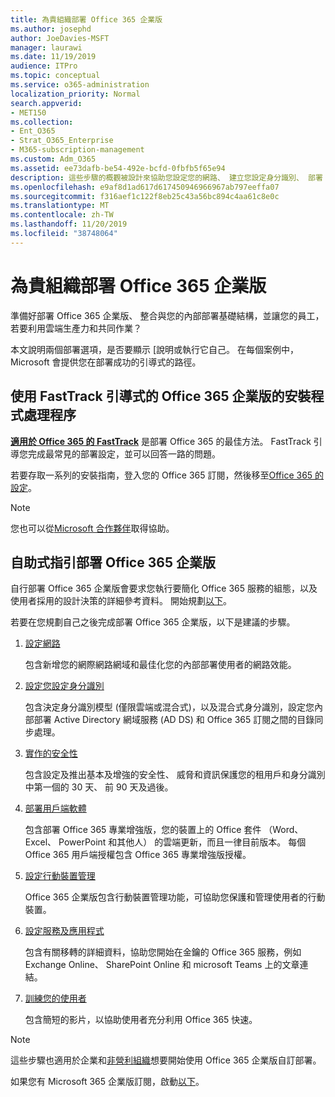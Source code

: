 ```yaml
---
title: 為貴組織部署 Office 365 企業版
ms.author: josephd
author: JoeDavies-MSFT
manager: laurawi
ms.date: 11/19/2019
audience: ITPro
ms.topic: conceptual
ms.service: o365-administration
localization_priority: Normal
search.appverid:
- MET150
ms.collection:
- Ent_O365
- Strat_O365_Enterprise
- M365-subscription-management
ms.custom: Adm_O365
ms.assetid: ee73dafb-be54-492e-bcfd-0fbfb5f65e94
description: 這些步驟的概觀被設計來協助您設定您的網路、 建立您設定身分識別、 部署 Office 365 專業增強版、 移轉您的資料，並協助您組織中開始使用 Office 365 的人員。
ms.openlocfilehash: e9af8d1ad617d617450946966967ab797eeffa07
ms.sourcegitcommit: f316aef1c122f8eb25c43a56bc894c4aa61c8e0c
ms.translationtype: MT
ms.contentlocale: zh-TW
ms.lasthandoff: 11/20/2019
ms.locfileid: "38748064"
---
```

# <a name="deploy-office-365-enterprise-for-your-organization"></a>為貴組織部署 Office 365 企業版

準備好部署 Office 365 企業版、 整合與您的內部部署基礎結構，並讓您的員工，若要利用雲端生產力和共同作業？

本文說明兩個部署選項，是否要顯示 [說明或執行它自己。 在每個案例中，Microsoft 會提供您在部署成功的引導式的路徑。

## <a name="guided-office-365-enterprise-setup-process-with-fasttrack"></a>使用 FastTrack 引導式的 Office 365 企業版的安裝程式處理程序

**[適用於 Office 365 的 FastTrack](https://docs.microsoft.com/fasttrack/O365-fasttrack-benefit-for-office-365)** 是部署 Office 365 的最佳方法。 FastTrack 引導您完成最常見的部署設定，並可以回答一路的問題。 

若要存取一系列的安裝指南，登入您的 Office 365 訂閱，然後移至[Office 365 的設定](https://aka.ms/o365fasttrack)。

>[!Note]
>您也可以從[Microsoft 合作夥伴](https://www.microsoft.com/solution-providers/home)取得協助。
>

## <a name="do-it-yourself-guided-deployment-of-office-365-enterprise"></a>自助式指引部署 Office 365 企業版

自行部署 Office 365 企業版會要求您執行要簡化 Office 365 服務的組態，以及使用者採用的設計決策的詳細參考資料。 開始規劃[以下](get-your-organization-ready-for-office-365.md)。

若要在您規劃自己之後完成部署 Office 365 企業版，以下是建議的步驟。

1. [設定網路](set-up-network-for-office-365.md)

   包含新增您的網際網路網域和最佳化您的內部部署使用者的網路效能。
 
2. [設定您設定身分識別](protect-your-global-administrator-accounts.md)

   包含決定身分識別模型 (僅限雲端或混合式)，以及混合式身分識別，設定您內部部署 Active Directory 網域服務 (AD DS) 和 Office 365 訂閱之間的目錄同步處理。

3. [實作的安全性](https://docs.microsoft.com/office365/securitycompliance/security-roadmap)

   包含設定及推出基本及增強的安全性、 威脅和資訊保護您的租用戶和身分識別中第一個的 30 天、 前 90 天及過後。
 
4. [部署用戶端軟體](https://docs.microsoft.com/DeployOffice/deployment-guide-for-office-365-proplus)

   包含部署 Office 365 專業增強版，您的裝置上的 Office 套件 （Word、 Excel、 PowerPoint 和其他人） 的雲端更新，而且一律目前版本。 每個 Office 365 用戶端授權包含 Office 365 專業增強版授權。
 
5. [設定行動裝置管理](https://support.office.com/article/set-up-mobile-device-management-mdm-in-office-365-dd892318-bc44-4eb1-af00-9db5430be3cd)

   Office 365 企業版包含行動裝置管理功能，可協助您保護和管理使用者的行動裝置。
 
6. [設定服務及應用程式](configure-services-and-applications.md)

   包含有關移轉的詳細資料，協助您開始在金鑰的 Office 365 服務，例如 Exchange Online、 SharePoint Online 和 microsoft Teams 上的文章連結。
 
7. [訓練您的使用者](https://docs.microsoft.com/office365/admin/admin-overview/get-started-with-office-365#training-resources-for-your-users)

   包含簡短的影片，以協助使用者充分利用 Office 365 快速。
 

>[!Note]
>這些步驟也適用於企業和[非營利組織](https://go.microsoft.com/fwlink/?LinkId=627221)想要開始使用 Office 365 企業版自訂部署。 
>

如果您有 Microsoft 365 企業版訂閱，啟動[以下](https://docs.microsoft.com/microsoft-365/enterprise/deploy-microsoft-365-enterprise)。
